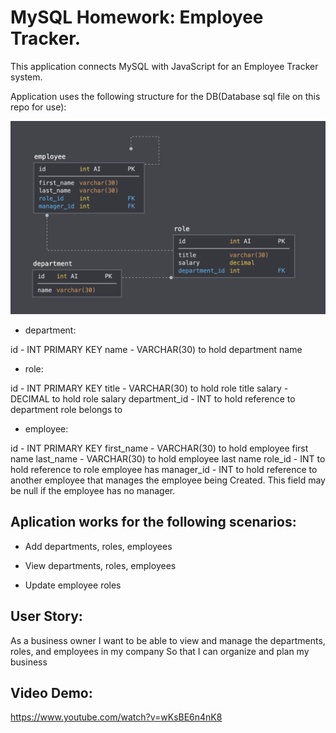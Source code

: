 # MySQL Homework: Employee Tracker.

This application connects MySQL with JavaScript for an Employee Tracker system.

Application uses the following structure for the DB(Database sql file on this repo for use):

![Screenshot Index](./schema.png)

- department:

id - INT PRIMARY KEY
name - VARCHAR(30) to hold department name

- role:

id - INT PRIMARY KEY
title - VARCHAR(30) to hold role title
salary - DECIMAL to hold role salary
department_id - INT to hold reference to department role belongs to

- employee:

id - INT PRIMARY KEY
first_name - VARCHAR(30) to hold employee first name
last_name - VARCHAR(30) to hold employee last name
role_id - INT to hold reference to role employee has
manager_id - INT to hold reference to another employee that manages the employee being Created. This field may be null if the employee has no manager.

## Aplication works for the following scenarios:

- Add departments, roles, employees

- View departments, roles, employees

- Update employee roles

## User Story:

As a business owner
I want to be able to view and manage the departments, roles, and employees in my company
So that I can organize and plan my business

## Video Demo:
https://www.youtube.com/watch?v=wKsBE6n4nK8
